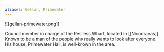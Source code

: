 ```yaml
---
aliases: Gellan, Primewater
---
```

![[gellan-primewater.png]]

Council member in charge of the Restless Wharf, located in [[Nicodranas]]. Known to be a man of the people who really wants to look after everyone. His house, Primewater Hall, is well-known in the area.